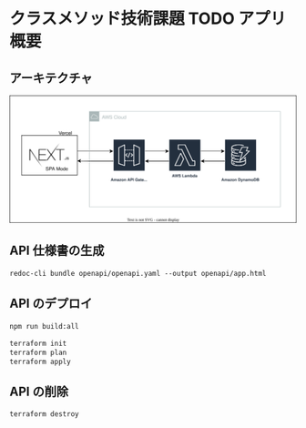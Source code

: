 # クラスメソッド技術課題 TODO アプリ概要

## アーキテクチャ

![](img/クラスメソッド技術課題_architecture.drawio.svg)

## API 仕様書の生成

```
redoc-cli bundle openapi/openapi.yaml --output openapi/app.html
```

## API のデプロイ

```
npm run build:all
```

```
terraform init
terraform plan
terraform apply
```

## API の削除

```
terraform destroy
```
